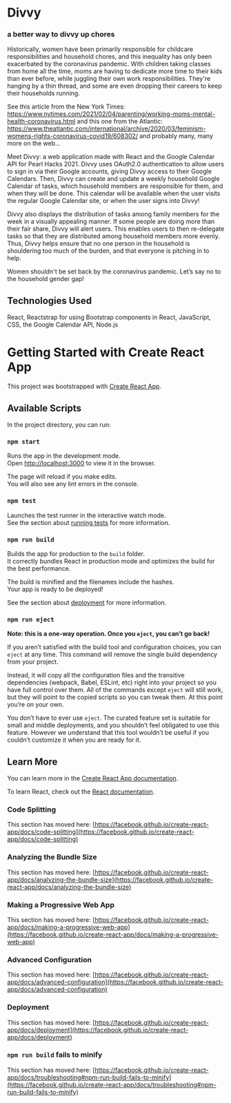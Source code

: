 # Divvy
### a better way to divvy up chores

Historically, women have been primarily responsible for childcare responsibilities and household chores, and this inequality has only been exacerbated by the coronavirus pandemic. With children taking classes from home all the time, moms are having to dedicate more time to their kids than ever before, while juggling their own work responsibilities. They're hanging by a thin thread, and some are even dropping their careers to keep their households running.

See this article from the New York Times: https://www.nytimes.com/2021/02/04/parenting/working-moms-mental-health-coronavirus.html
and this one from the Atlantic: https://www.theatlantic.com/international/archive/2020/03/feminism-womens-rights-coronavirus-covid19/608302/
and probably many, many more on the web...

Meet Divvy: a web application made with React and the Google Calendar API for Pearl Hacks 2021. Divvy uses OAuth2.0 authentication to allow users to sign in via their Google accounts, giving Divvy access to their Google Calendars. Then, Divvy can create and update a weekly household Google Calendar of tasks, which household members are responsible for them, and when they will be done. This calendar will be available when the user visits the regular Google Calendar site, or when the user signs into Divvy!

Divvy also displays the distribution of tasks among family members for the week in a visually appealing manner. If some people are doing more than their fair share, Divvy will alert users. This enables users to then re-delegate tasks so that they are distributed among household members more evenly. Thus, Divvy helps ensure that no one person in the household is shouldering too much of the burden, and that everyone is pitching in to help.

Women shouldn't be set back by the coronavirus pandemic. Let’s say no to the household gender gap!

## Technologies Used

React, Reactstrap for using Bootstrap components in React, JavaScript, CSS, the Google Calendar API, Node.js

# Getting Started with Create React App

This project was bootstrapped with [Create React App](https://github.com/facebook/create-react-app).

## Available Scripts

In the project directory, you can run:

### `npm start`

Runs the app in the development mode.\
Open [http://localhost:3000](http://localhost:3000) to view it in the browser.

The page will reload if you make edits.\
You will also see any lint errors in the console.

### `npm test`

Launches the test runner in the interactive watch mode.\
See the section about [running tests](https://facebook.github.io/create-react-app/docs/running-tests) for more information.

### `npm run build`

Builds the app for production to the `build` folder.\
It correctly bundles React in production mode and optimizes the build for the best performance.

The build is minified and the filenames include the hashes.\
Your app is ready to be deployed!

See the section about [deployment](https://facebook.github.io/create-react-app/docs/deployment) for more information.

### `npm run eject`

**Note: this is a one-way operation. Once you `eject`, you can’t go back!**

If you aren’t satisfied with the build tool and configuration choices, you can `eject` at any time. This command will remove the single build dependency from your project.

Instead, it will copy all the configuration files and the transitive dependencies (webpack, Babel, ESLint, etc) right into your project so you have full control over them. All of the commands except `eject` will still work, but they will point to the copied scripts so you can tweak them. At this point you’re on your own.

You don’t have to ever use `eject`. The curated feature set is suitable for small and middle deployments, and you shouldn’t feel obligated to use this feature. However we understand that this tool wouldn’t be useful if you couldn’t customize it when you are ready for it.

## Learn More

You can learn more in the [Create React App documentation](https://facebook.github.io/create-react-app/docs/getting-started).

To learn React, check out the [React documentation](https://reactjs.org/).

### Code Splitting

This section has moved here: [https://facebook.github.io/create-react-app/docs/code-splitting](https://facebook.github.io/create-react-app/docs/code-splitting)

### Analyzing the Bundle Size

This section has moved here: [https://facebook.github.io/create-react-app/docs/analyzing-the-bundle-size](https://facebook.github.io/create-react-app/docs/analyzing-the-bundle-size)

### Making a Progressive Web App

This section has moved here: [https://facebook.github.io/create-react-app/docs/making-a-progressive-web-app](https://facebook.github.io/create-react-app/docs/making-a-progressive-web-app)

### Advanced Configuration

This section has moved here: [https://facebook.github.io/create-react-app/docs/advanced-configuration](https://facebook.github.io/create-react-app/docs/advanced-configuration)

### Deployment

This section has moved here: [https://facebook.github.io/create-react-app/docs/deployment](https://facebook.github.io/create-react-app/docs/deployment)

### `npm run build` fails to minify

This section has moved here: [https://facebook.github.io/create-react-app/docs/troubleshooting#npm-run-build-fails-to-minify](https://facebook.github.io/create-react-app/docs/troubleshooting#npm-run-build-fails-to-minify)

